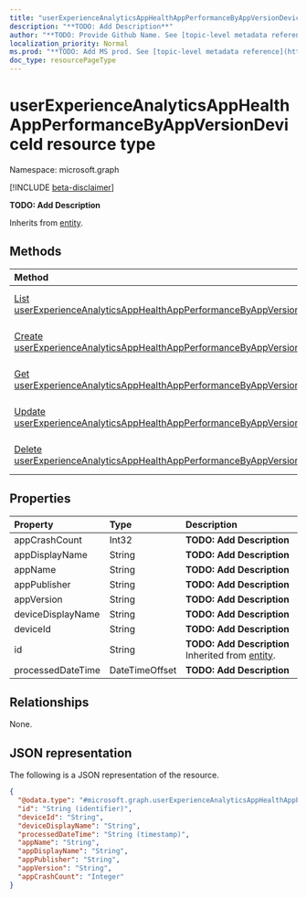 ```yaml
---
title: "userExperienceAnalyticsAppHealthAppPerformanceByAppVersionDeviceId resource type"
description: "**TODO: Add Description**"
author: "**TODO: Provide Github Name. See [topic-level metadata reference](https://msgo.azurewebsites.net/add/document/guidelines/metadata.html#topic-level-metadata)**"
localization_priority: Normal
ms.prod: "**TODO: Add MS prod. See [topic-level metadata reference](https://msgo.azurewebsites.net/add/document/guidelines/metadata.html#topic-level-metadata)**"
doc_type: resourcePageType
---
```


# userExperienceAnalyticsAppHealthAppPerformanceByAppVersionDeviceId resource type

Namespace: microsoft.graph

[!INCLUDE [beta-disclaimer](../../includes/beta-disclaimer.md)]

**TODO: Add Description**


Inherits from [entity](../resources/entity.md).

## Methods
|Method|Return type|Description|
|:---|:---|:---|
|[List userExperienceAnalyticsAppHealthAppPerformanceByAppVersionDeviceIds](../api/intune-userexperienceanalyticsapphealthappperformancebyappversiondeviceid-list.md)|[userExperienceAnalyticsAppHealthAppPerformanceByAppVersionDeviceId](../resources/intune-userexperienceanalyticsapphealthappperformancebyappversiondeviceid.md) collection|Get a list of the [userExperienceAnalyticsAppHealthAppPerformanceByAppVersionDeviceId](../resources/intune-userexperienceanalyticsapphealthappperformancebyappversiondeviceid.md) objects and their properties.|
|[Create userExperienceAnalyticsAppHealthAppPerformanceByAppVersionDeviceId](../api/intune-userexperienceanalyticsapphealthappperformancebyappversiondeviceid-create.md)|[userExperienceAnalyticsAppHealthAppPerformanceByAppVersionDeviceId](../resources/intune-userexperienceanalyticsapphealthappperformancebyappversiondeviceid.md)|Create a new [userExperienceAnalyticsAppHealthAppPerformanceByAppVersionDeviceId](../resources/intune-userexperienceanalyticsapphealthappperformancebyappversiondeviceid.md) object.|
|[Get userExperienceAnalyticsAppHealthAppPerformanceByAppVersionDeviceId](../api/intune-userexperienceanalyticsapphealthappperformancebyappversiondeviceid-get.md)|[userExperienceAnalyticsAppHealthAppPerformanceByAppVersionDeviceId](../resources/intune-userexperienceanalyticsapphealthappperformancebyappversiondeviceid.md)|Read the properties and relationships of a [userExperienceAnalyticsAppHealthAppPerformanceByAppVersionDeviceId](../resources/intune-userexperienceanalyticsapphealthappperformancebyappversiondeviceid.md) object.|
|[Update userExperienceAnalyticsAppHealthAppPerformanceByAppVersionDeviceId](../api/intune-userexperienceanalyticsapphealthappperformancebyappversiondeviceid-update.md)|[userExperienceAnalyticsAppHealthAppPerformanceByAppVersionDeviceId](../resources/intune-userexperienceanalyticsapphealthappperformancebyappversiondeviceid.md)|Update the properties of a [userExperienceAnalyticsAppHealthAppPerformanceByAppVersionDeviceId](../resources/intune-userexperienceanalyticsapphealthappperformancebyappversiondeviceid.md) object.|
|[Delete userExperienceAnalyticsAppHealthAppPerformanceByAppVersionDeviceId](../api/intune-userexperienceanalyticsapphealthappperformancebyappversiondeviceid-delete.md)|None|Deletes a [userExperienceAnalyticsAppHealthAppPerformanceByAppVersionDeviceId](../resources/intune-userexperienceanalyticsapphealthappperformancebyappversiondeviceid.md) object.|

## Properties
|Property|Type|Description|
|:---|:---|:---|
|appCrashCount|Int32|**TODO: Add Description**|
|appDisplayName|String|**TODO: Add Description**|
|appName|String|**TODO: Add Description**|
|appPublisher|String|**TODO: Add Description**|
|appVersion|String|**TODO: Add Description**|
|deviceDisplayName|String|**TODO: Add Description**|
|deviceId|String|**TODO: Add Description**|
|id|String|**TODO: Add Description** Inherited from [entity](../resources/entity.md).|
|processedDateTime|DateTimeOffset|**TODO: Add Description**|

## Relationships
None.

## JSON representation
The following is a JSON representation of the resource.
<!-- {
  "blockType": "resource",
  "keyProperty": "id",
  "@odata.type": "microsoft.graph.userExperienceAnalyticsAppHealthAppPerformanceByAppVersionDeviceId",
  "baseType": "microsoft.graph.entity",
  "openType": false
}
-->
``` json
{
  "@odata.type": "#microsoft.graph.userExperienceAnalyticsAppHealthAppPerformanceByAppVersionDeviceId",
  "id": "String (identifier)",
  "deviceId": "String",
  "deviceDisplayName": "String",
  "processedDateTime": "String (timestamp)",
  "appName": "String",
  "appDisplayName": "String",
  "appPublisher": "String",
  "appVersion": "String",
  "appCrashCount": "Integer"
}
```

